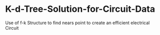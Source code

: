 # K-d-Tree-Solution-for-Circuit-Data
Use of f-k Structure to find nears point to create an efficient electrical Circuit 
